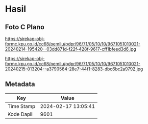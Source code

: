 # Hasil

## Foto C Plano

https://sirekap-obj-formc.kpu.go.id/cc68/pemilu/pdpr/96/71/05/10/10/9671051010021-20240214-195420--03dd871d-f22f-428f-9617-cff1bfeed3d6.jpg

https://sirekap-obj-formc.kpu.go.id/cc68/pemilu/pdpr/96/71/05/10/10/9671051010021-20240215-013204--a3790564-28e7-44f1-8283-dbc6bc2a9792.jpg


## Metadata

| Key        | Value               |
| ---------- | ------------------- |
| Time Stamp | 2024-02-17 13:05:41 |
| Kode Dapil | 9601                |



